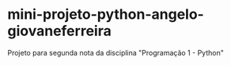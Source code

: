 # mini-projeto-python-angelo-giovaneferreira
Projeto para segunda nota da disciplina "Programação 1 - Python"
